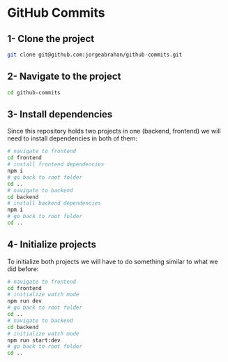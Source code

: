 # GitHub Commits

## 1- Clone the project

```sh
git clone git@github.com:jorgeabrahan/github-commits.git
```

## 2- Navigate to the project

```sh
cd github-commits
```

## 3- Install dependencies

Since this repository holds two projects in one (backend, frontend) we will need to install dependencies in both of them:

```sh
# navigate to frontend
cd frontend
# install frontend dependencies
npm i
# go back to root folder
cd ..
# navigate to backend
cd backend
# install backend dependencies
npm i
# go back to root folder
cd ..
```

## 4- Initialize projects

To initialize both projects we will have to do something similar to what we did before:

```sh
# navigate to frontend
cd frontend
# initialize watch mode
npm run dev
# go back to root folder
cd ..
# navigate to backend
cd backend
# initialize watch mode
npm run start:dev
# go back to root folder
cd ..
```
